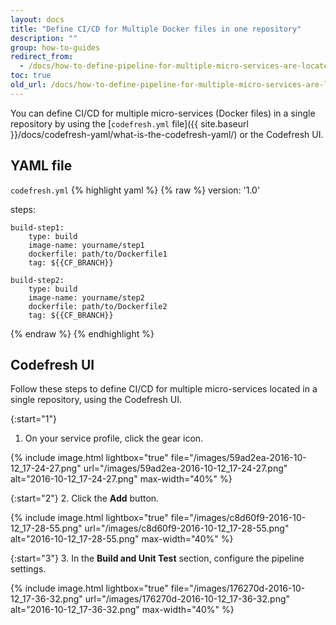 ```yaml
---
layout: docs
title: "Define CI/CD for Multiple Docker files in one repository"
description: ""
group: how-to-guides
redirect_from:
  - /docs/how-to-define-pipeline-for-multiple-micro-services-are-located-in-one-repo/
toc: true
old_url: /docs/how-to-define-pipeline-for-multiple-micro-services-are-located-in-one-repo
---
```

You can define CI/CD for multiple micro-services (Docker files) in a single repository by using the [```codefresh.yml``` file]({{ site.baseurl }}/docs/codefresh-yaml/what-is-the-codefresh-yaml/) or the Codefresh UI.

## YAML file

  `codefresh.yml`
{% highlight yaml %}
{% raw %}
version: '1.0'

steps:

    build-step1:
        type: build
        image-name: yourname/step1
        dockerfile: path/to/Dockerfile1
        tag: ${{CF_BRANCH}}

    build-step2:
        type: build
        image-name: yourname/step2
        dockerfile: path/to/Dockerfile2
        tag: ${{CF_BRANCH}}
{% endraw %}
{% endhighlight %}

## Codefresh UI
Follow these steps to define CI/CD for multiple micro-services located in a single repository, using the Codefresh UI.

{:start="1"}
1. On your service profile, click the gear icon.

{% include image.html 
lightbox="true" 
file="/images/59ad2ea-2016-10-12_17-24-27.png" 
url="/images/59ad2ea-2016-10-12_17-24-27.png"
alt="2016-10-12_17-24-27.png"
max-width="40%"
%}

{:start="2"}
2. Click the **Add** button.

{% include image.html 
lightbox="true" 
file="/images/c8d60f9-2016-10-12_17-28-55.png" 
url="/images/c8d60f9-2016-10-12_17-28-55.png"
alt="2016-10-12_17-28-55.png"
max-width="40%"
%}

{:start="3"}
3. In the **Build and Unit Test** section, configure the pipeline settings.

{% include image.html 
lightbox="true" 
file="/images/176270d-2016-10-12_17-36-32.png" 
url="/images/176270d-2016-10-12_17-36-32.png"
alt="2016-10-12_17-36-32.png"
max-width="40%"
%}

